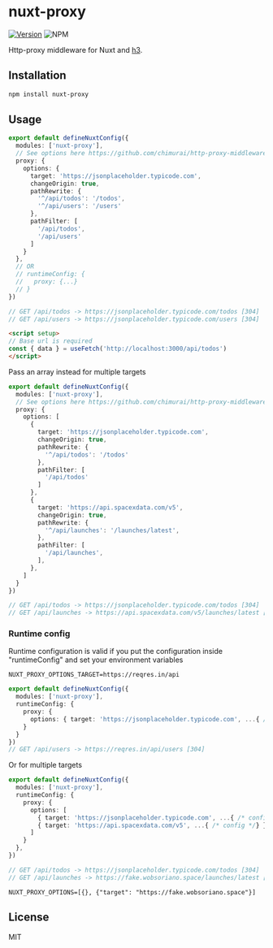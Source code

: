 # nuxt-proxy

[![Version](https://img.shields.io/npm/v/nuxt-proxy?style=flat&colorA=000000&colorB=000000)](https://www.npmjs.com/package/nuxt-proxy) ![NPM](https://img.shields.io/npm/l/nuxt-proxy?style=flat&colorA=000000&colorB=000000)

Http-proxy middleware for Nuxt and [h3](https://github.com/unjs/h3).

## Installation

```bash
npm install nuxt-proxy
```

## Usage

```ts
export default defineNuxtConfig({
  modules: ['nuxt-proxy'],
  // See options here https://github.com/chimurai/http-proxy-middleware#options
  proxy: {
    options: {
      target: 'https://jsonplaceholder.typicode.com',
      changeOrigin: true,
      pathRewrite: {
        '^/api/todos': '/todos',
        '^/api/users': '/users'
      },
      pathFilter: [
        '/api/todos',
        '/api/users'
      ]
    }
  },
  // OR
  // runtimeConfig: {
  //   proxy: {...}
  // }
})

// GET /api/todos -> https://jsonplaceholder.typicode.com/todos [304]
// GET /api/users -> https://jsonplaceholder.typicode.com/users [304]
```

```html
<script setup>
// Base url is required
const { data } = useFetch('http://localhost:3000/api/todos')
</script>
```

Pass an array instead for multiple targets

```ts
export default defineNuxtConfig({
  modules: ['nuxt-proxy'],
  // See options here https://github.com/chimurai/http-proxy-middleware#options
  proxy: {
    options: [
      {
        target: 'https://jsonplaceholder.typicode.com',
        changeOrigin: true,
        pathRewrite: {
          '^/api/todos': '/todos'
        },
        pathFilter: [
          '/api/todos'
        ]
      },
      {
        target: 'https://api.spacexdata.com/v5',
        changeOrigin: true,
        pathRewrite: {
          '^/api/launches': '/launches/latest',
        },
        pathFilter: [
          '/api/launches',
        ],
      },
    ]
  }
})

// GET /api/todos -> https://jsonplaceholder.typicode.com/todos [304]
// GET /api/launches -> https://api.spacexdata.com/v5/launches/latest [304]
```
### Runtime config

Runtime configuration is valid if you put the configuration inside "runtimeConfig" and set your environment variables

```env
NUXT_PROXY_OPTIONS_TARGET=https://reqres.in/api
```
```ts
export default defineNuxtConfig({
  modules: ['nuxt-proxy'],
  runtimeConfig: {
    proxy: {
      options: { target: 'https://jsonplaceholder.typicode.com', ...{ /* config */} }
    }
  }
})
// GET /api/users -> https://reqres.in/api/users [304]
```

Or for multiple targets

```ts
export default defineNuxtConfig({
  modules: ['nuxt-proxy'],
  runtimeConfig: {
    proxy: {
      options: [
        { target: 'https://jsonplaceholder.typicode.com', ...{ /* config */} },
        { target: 'https://api.spacexdata.com/v5', ...{ /* config */} },
      ]
    }
  },
})

// GET /api/todos -> https://jsonplaceholder.typicode.com/todos [304]
// GET /api/launches -> https://fake.wobsoriano.space/launches/latest [304]
```
```env
NUXT_PROXY_OPTIONS=[{}, {"target": "https://fake.wobsoriano.space"}]
```

## License

MIT
